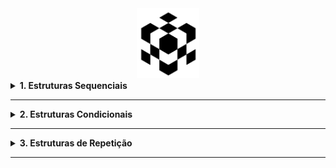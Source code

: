 <div align="center">
  <a rel="nofollow" href="https://github.com/l34-n/Logica_da_Programacao/blob/main/puzz.gif">
    <img width="20%" src="./puzz.gif">
  </a>
</div>

<details>
  <summary><b>1. Estruturas Sequenciais</b></summary>
<br/>
<p align='left'><b> 1. Terreno </b> - Cálculo da Largura, Comprimento e Metro Quadrado de um terreno.</p>

<p align='left'><b> 2. Retângulo </b> - Leitura da Base, Altura. Exibindo Área, Perímetro e Diagonal de um Retângulo.</p>

<p align='left'><b> 3. Idades </b> - Cálculo da Média de Idades entre duas pessoas.</p>

<p align='left'><b> 4. Soma </b> - Soma de Dois Números.</p>

<p align='left'><b> 5. Troco </b> - Cálculo de Troco para o Cliente.</p>


<p align='left'><b> 6. Círculo </b> - Cálculo de Raio e Área de um Círculo.</p>

<p align='left'><b> 7. Pagamento </b> - Cálculo de Valor por Hora e Horas Trabalhadas.</p>


<p align='left'><b> 8. Consumo </b> - Cálculo de Distância Total Percorrida e Combustível Gasto.</p>


<p align='left'><b> 9. Medidas </b> - Cálculo de Medidas de um Quadrado, Retângulo e Trapézio.</p>


<p align='left'><b> 10. Duração </b> - Convesão de Segundos para Horas / Minutos / Segundos.</p>
</details>

<hr>

<details>
  <summary><b>2. Estruturas Condicionais</b></summary>
<br/>

<p align='left'><b> 1. Notas </b> - Cálculo de Nota Final, indicando Aprovação ou Reprovação.</p> 

<p align='left'><b> 2. Bhaskara </b> - Cálculo do Delta, e Valores das Raízes.</p>

<p align='left'><b> 3. Menor de Três </b> - Exibe o Menor Valor dentre 3 opções.</p> 

<p align='left'><b> 4. Operadora </b> - Cálculo de Minutos Consumidos e o Valor a Ser Pago.</p> 

<p align='left'><b> 5. Troco Verificado </b> - Cálculo de Troco e Valor Restante.</p> 

<p align='left'><b> 6. Glicose </b> - Classificação de Glicose.</p> 

<p align='left'><b> 7. Dardo </b> - Maior Distância Arremessada.</p> 

<p align='left'><b> 8. Temperatura </b> - Conversão de Temperatura Celsius / Fahrenheit.</p> 

<p align='left'><b> 9. Lanchonete </b> - Cálculo de Produtos e Quantidade Comprada.</p> 

<p align='left'><b> 10. Múltiplos </b> - Verificação de Multiplicidade entre dois números.</p> 

<p align='left'><b> 11. Aumento </b> - Informa o valor aumentado, e a porcentagem.</p> 

<p align='left'><b> 12. Tempo de Jogo </b> - Quantidade de Tempo de um Jogo.</p> 

<p align='left'><b> 13. Coordenadas </b> - Informa o Quadrante das Coordenadas entre os Eixos X e Y.</p> 

</details>  

<hr>

<details>
  <summary><b>3. Estruturas de Repetição</b></summary>
<br/>

<p align='left'><b> 1. Crescente </b> - Pede dois números de entrada e indica a ordem. Se forem iguais, o programa encerra.</p> 

<p align='left'><b> 2. Média Idade </b> - Pede dois números de entrada e indica a ordem. Se forem iguais, o programa encerra.</p> 

</details>  

<hr>
